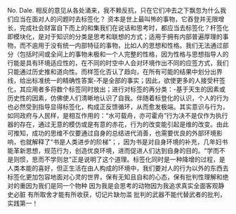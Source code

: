 No.
Dale.
相反的意见从各处涌来，我不赖反抗，只在它们冲去之下飘忽为什么我们应当在面对人的问题时去标签化？
资本是世上最叫怖的事物，它吞登并无限增长，完成社会财富自下而上的和集我们在说话和思考时，都应当去标签化？杆签化即模块化，是对于知识的分类是思考和联想的方式；适用于拥有内部普遍厚理的事物，而不逾用于没有统一内部特征的事物，比如人的思想和性格。我们无法通过部分（包括时间或全间上的事物未极和一个人完整的性格，因为性格与思想指导人的行能是具有环境适应性的，在不同的时空中人会对环境作出不同的应签方式，我们只能通过历史推和道向性。而样签化否认了趋向，在所有可能的结果中划分出界线，给出标准统一的精确性答案-不是全部的事实；因此，欲使更多的人接受杆签化，其应用者多将数个标签同时放出；进行对标签的再分类：-基于天生的因素或历史性的因素，仿佛使人们清晰地认识了自我。伴随着标登化的认识，个人的行为也必然受到指导显得标签化，构成正反馈循环，从而愈发极端。其实意识与行为，如同政府与人民样，是相互作用的：“水可载舟，亦可霍舟”行为决不是仅作为执行器的存在，通过无意的模仿或是有意的赤花，行为的改变能引起是维的改变。由此可推知，成功的思维不仅要通过自身的总结进代消善，也需要优良的外部环境影响，也就解释了“书是人类进步的阶梯”；，因为书是对自身环境的补充，几年妇书能革新思想，规范行为，创造优良环境，进而促进人们达到自身的目的。“学而不是则惯，思而不学则怠”正是说明了这个道理。标签化同时是一种降增的过程，是人类本能的喜好，但正生活在由人构成的环境中，我们要对人的行为以外的东西去标签化更加包容地面对心灵的世界，保有无知且自和的心态，保有批判性理解和绝对的重因为我们是同一个物种 因为我是会思考的动物因为我追求真实全面客观静史必脏
有所取舍才能有所收获，切记片缺勿滥
批判的武器不能代替武者的批判，实践第一！
